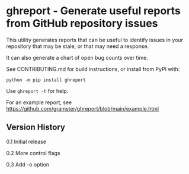 # ghreport - Generate useful reports from GitHub repository issues

This utility generates reports that can be useful to identify issues in
your repository that may be stale, or that may need a response.

It can also generate a chart of open bug counts over time.

See CONTRIBUTING.md for build instructions, or install from PyPI with:

```
python -m pip install ghreport
```

Use `ghreport -h` for help.

For an example report, see https://github.com/gramster/ghreport/blob/main/example.html

## Version History

0.1 Initial release

0.2 More control flags

0.3 Add -o option
 

